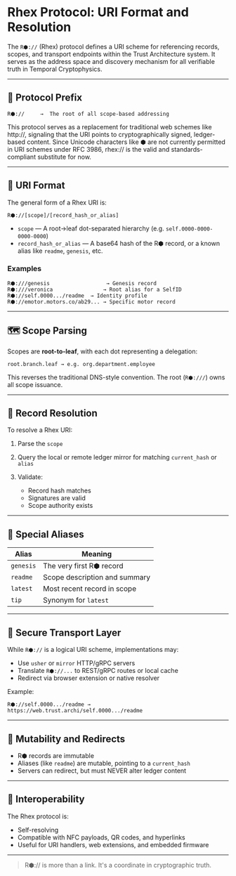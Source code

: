# Rhex Protocol: URI Format and Resolution

The `R⬢://` (Rhex) protocol defines a URI scheme for referencing records, scopes, and transport endpoints within the Trust Architecture system. It serves as the address space and discovery mechanism for all verifiable truth in Temporal Cryptophysics.

---

## 🔗 Protocol Prefix

```
R⬢://     →  The root of all scope-based addressing
```

This protocol serves as a replacement for traditional web schemes like http://, signaling that the URI points to cryptographically signed, ledger-based content. Since Unicode characters like ⬢ are not currently permitted in URI schemes under RFC 3986, rhex:// is the valid and standards-compliant substitute for now.

---

## 🧭 URI Format

The general form of a Rhex URI is:

```
R⬢://[scope]/[record_hash_or_alias]
```

-   `scope` — A root→leaf dot-separated hierarchy (e.g. `self.0000-0000-0000-0000`)
-   `record_hash_or_alias` — A base64 hash of the R⬢ record, or a known alias like `readme`, `genesis`, etc.

### Examples

```
R⬢:///genesis                  → Genesis record
R⬢:///veronica                → Root alias for a SelfID
R⬢://self.0000.../readme  → Identity profile
R⬢://emotor.motors.co/ab29... → Specific motor record
```

---

## 🗺️ Scope Parsing

Scopes are **root-to-leaf**, with each dot representing a delegation:

```
root.branch.leaf → e.g. org.department.employee
```

This reverses the traditional DNS-style convention. The root (`R⬢:///`) owns all scope issuance.

---

## 🧾 Record Resolution

To resolve a Rhex URI:

1. Parse the `scope`
2. Query the local or remote ledger mirror for matching `current_hash` or `alias`
3. Validate:

    - Record hash matches
    - Signatures are valid
    - Scope authority exists

---

## 🧪 Special Aliases

| Alias     | Meaning                       |
| --------- | ----------------------------- |
| `genesis` | The very first R⬢ record      |
| `readme`  | Scope description and summary |
| `latest`  | Most recent record in scope   |
| `tip`     | Synonym for `latest`          |

---

## 🔐 Secure Transport Layer

While `R⬢://` is a logical URI scheme, implementations may:

-   Use `usher` or `mirror` HTTP/gRPC servers
-   Translate `R⬢://...` to REST/gRPC routes or local cache
-   Redirect via browser extension or native resolver

Example:

```
R⬢://self.0000.../readme → https://web.trust.archi/self.0000.../readme
```

---

## 🔄 Mutability and Redirects

-   R⬢ records are immutable
-   Aliases (like `readme`) are mutable, pointing to a `current_hash`
-   Servers can redirect, but must NEVER alter ledger content

---

## 🧩 Interoperability

The Rhex protocol is:

-   Self-resolving
-   Compatible with NFC payloads, QR codes, and hyperlinks
-   Useful for URI handlers, web extensions, and embedded firmware

---

> R⬢:// is more than a link. It's a coordinate in cryptographic truth.
